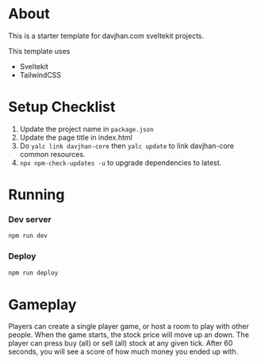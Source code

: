 # About

This is a starter template for davjhan.com sveltekit projects.

This template uses

- Sveltekit
- TailwindCSS

# Setup Checklist

1. Update the project name in `package.json`
2. Update the page title in index.html
3. Do `yalc link davjhan-core` then `yalc update` to link davjhan-core common resources.
3. `npx npm-check-updates -u` to upgrade dependencies to latest.

# Running

### Dev server
```bash
npm run dev
```

### Deploy
```bash
npm run deploy
```

# Gameplay

Players can create a single player game, or host a room to play with other people.
When the game starts, the stock price will move up an down. The player can press buy (all) or sell (all) stock at any 
given tick. After 60 seconds, you will see a score of how much money you ended up with.